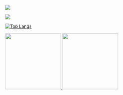 ![](https://komarev.com/ghpvc/?username=johnnyalves64&color=blue&style=flat&label=Visitas+ao+perfil)

![](https://github-profile-summary-cards.vercel.app/api/cards/profile-details?username=johnnyalves64&theme=monokai)

[![Top Langs](https://github-readme-stats.vercel.app/api/top-langs/?username=johnnyalves64&langs_count=8)](https://github.com/johnnyalves64/github-readme-stats)


<div>
  <a href="https://github.com/johnnyalves64">
  <img height="180em" src="https://github-readme-stats.vercel.app/api?username=johnnyalves64&show_icons=true&theme=react&include_all_commits=true&count_private=true"/>
  <img height="180em" src="https://github-readme-stats.vercel.app/api/top-langs/?username=johnnyalves64&layout=compact&langs_count=7&theme=react"/>
</div>
	

 

	
<!--
<div>
  <h2>Contatos</h2>
<a href=""> <img src="https://img.shields.io/badge/Facebook-1877F2?style=for-the-badge&logo=facebook&logoColor=white" /></a> 
<a href=""> <img src="https://img.shields.io/badge/Instagram-E4405F?style=for-the-badge&logo=instagram&logoColor=white" /></a>     
<a href=""> <img src="https://img.shields.io/badge/Telegram-2CA5E0?style=for-the-badge&logo=telegram&logoColor=white" /></a> 
<a href=""> <img src="https://img.shields.io/badge/WhatsApp-25D366?style=for-the-badge&logo=whatsapp&logoColor=white" /></a>
</div>
	
<div>
  <h2>Trabalhos</h2>
<a href=""> <img src="https://img.shields.io/badge/GitHub-100000?style=for-the-badge&logo=github&logoColor=white" /></a>
</div>
	
<div>
  <h2>Outros projetos</h2>
<a href=""> <img src="https://img.shields.io/badge/Discord-7289DA?style=for-the-badge&logo=discord&logoColor=white" /></a> 
<a href=""> <img src="https://img.shields.io/badge/Blogger-FF5722?style=for-the-badge&logo=blogger&logoColor=white" /></a> 
<a href=""> <img src="https://img.shields.io/badge/YouTube-FF0000?style=for-the-badge&logo=youtube&logoColor=white" /></a> 
<a href=""> <img src="https://img.shields.io/badge/Twitch-9146FF?style=for-the-badge&logo=twitch&logoColor=white" /></a> 
</div>
	
<HR>
-->
